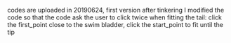 codes are uploaded in 20190624, first version after tinkering
I modified the code so that the code ask the user to click twice when fitting the tail: click the first_point close to the swim bladder, click the start_point to fit until the tip
